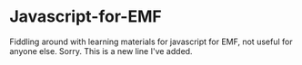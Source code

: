 # Javascript-for-EMF
Fiddling around with learning materials for javascript for EMF, not useful for anyone else. Sorry.
This is a new line I've added.
